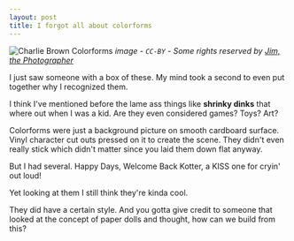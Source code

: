 ```yaml
---
layout: post
title: I forgot all about colorforms
---
```

![Charlie Brown Colorforms](https://farm9.staticflickr.com/8123/8705956366_87892a33c4_c.jpg)
<cite>image - `CC-BY` - Some rights reserved by <a href="https://www.flickr.com/photos/jcapaldi/" target="_blank">Jim, the Photographer</a></cite>

I just saw someone with a box of these. My mind took a second to even put together why I recognized them.

I think I've mentioned before the lame ass things like **shrinky dinks** that where out when I was a kid. Are they even considered games? Toys? Art?

Colorforms were just a background picture on smooth cardboard surface. Vinyl character cut outs pressed on it to create the scene. They didn't even really stick which didn't matter since you laid them down flat anyway.

But I had several. Happy Days, Welcome Back Kotter, a KISS one for cryin' out loud!

Yet looking at them I still think they're kinda cool.

They did have a certain style. And you gotta give credit to someone that looked at the concept of paper dolls and thought, how can we build from this?